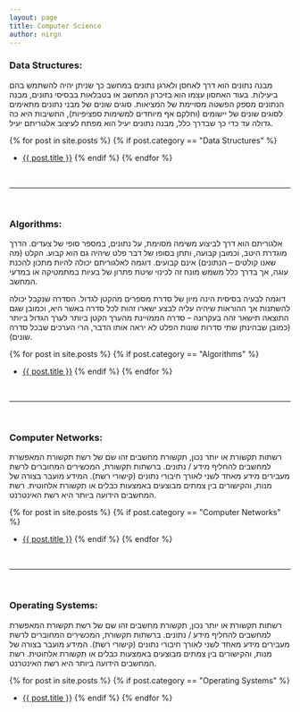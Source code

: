 ```yaml
---
layout: page
title: Computer Science
author: nirgn
---
```


### Data Structures:
מבנה נתונים הוא דרך לאחסן ולארגן נתונים במחשב כך שניתן יהיה להשתמש בהם ביעילות. בעוד האחסון עצמו הוא בזיכרון המחשב או בטבלאות בבסיסי נתונים, מבנה הנתונים מספק הפשטה מסויימת של המציאות. סוגים שונים של מבני נתונים מתאימים לסוגים שונים של יישומים (וחלקם אף מיוחדים למשימות ספציפיות), החשיבות היא כה גדולה עד כדי כך שבדרך כלל, מבנה נתונים יעיל הוא מפתח לעיצוב אלגוריתם יעיל.

{% for post in site.posts %}
  {% if post.category == "Data Structures" %}
  *  <a href="{{ post.url | prepend: site.baseurl }}">{{ post.title }}</a>
  {% endif %}
{% endfor %}

<br>

---

<br>

### Algorithms:
אלגוריתם הוא דרך לביצוע משימה מסוימת, על נתונים, במספר סופי של צעדים. הדרך מוגדרת היטב, וכמובן קבועה, ותתן בסופו של דבר פלט שיהיה גם הוא קבוע. הקלט (מה שאנו קולטים &#8211; הנתונים) אינם קבועים. דוגמה לאלגוריתם יכולה להיות מתכון להכנת עוגה, אך בדרך כלל משמש מונח זה לכינוי שיטת פתרון של בעיות במתמטיקה או במדעי המחשב.

דוגמה לבעיה בסיסית הינה מיון של סדרת מספרים מהקטן לגדול. הסדרה שנקבל יכולה להשתנות אך ההוראות שיהיה עליה לבצע ישארו זהות לכל סדרה באשר היא, וכמובן שגם התוצאה תישאר זהה בעקרונה &#8211; סדרה הממויינת מהערך הקטן ביותר לערך הגדול ביותר (כמובן שבהינתן שתי סדרות שונות הפלט לא יראה אותו הדבר, הרי הערכים שבכל סדרה שונים).

{% for post in site.posts %}
  {% if post.category == "Algorithms" %}
  *  <a href="{{ post.url | prepend: site.baseurl }}">{{ post.title }}</a>
  {% endif %}
{% endfor %}

<br>

---

<br>

### Computer Networks:
רשתות תקשורת או יותר נכון, תקשורת מחשבים זהו שם של רשת תקשורת המאפשרת למחשבים להחליף מידע / נתונים. ברשתות תקשורת, המכשירים המחוברים לרשת מעבירים מידע מאחד לשני לאורך חיבורי נתונים (קישורי רשת). המידע מועבר בצורה של מנות, והקישורים בין צמתים מבוצעים באמצעות כבלים או תקשורת אלחוטית. רשת המחשבים הידועה ביותר היא רשת האינטרנט.

{% for post in site.posts %}
  {% if post.category == "Computer Networks" %}
  *  <a href="{{ post.url | prepend: site.baseurl }}">{{ post.title }}</a>
  {% endif %}
{% endfor %}

<br>

---

<br>

### Operating Systems:
רשתות תקשורת או יותר נכון, תקשורת מחשבים זהו שם של רשת תקשורת המאפשרת למחשבים להחליף מידע / נתונים. ברשתות תקשורת, המכשירים המחוברים לרשת מעבירים מידע מאחד לשני לאורך חיבורי נתונים (קישורי רשת). המידע מועבר בצורה של מנות, והקישורים בין צמתים מבוצעים באמצעות כבלים או תקשורת אלחוטית. רשת המחשבים הידועה ביותר היא רשת האינטרנט.

{% for post in site.posts %}
  {% if post.category == "Operating Systems" %}
  *  <a href="{{ post.url | prepend: site.baseurl }}">{{ post.title }}</a>
  {% endif %}
{% endfor %}
